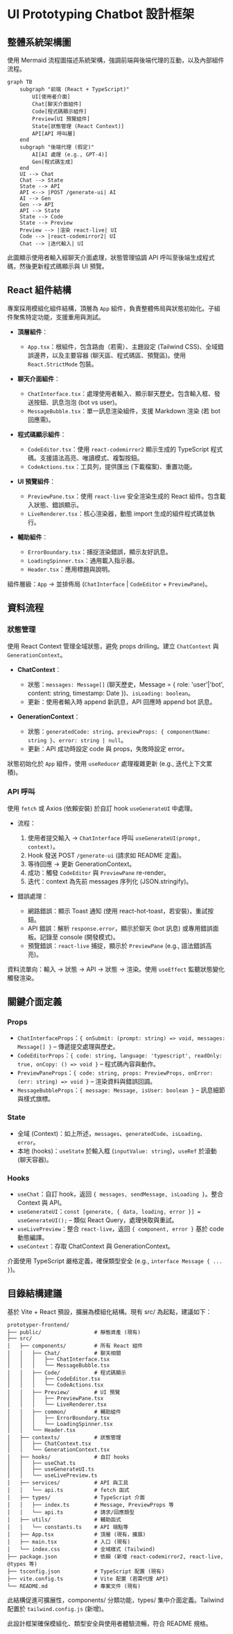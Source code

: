 # UI Prototyping Chatbot 設計框架

## 整體系統架構圖

使用 Mermaid 流程圖描述系統架構，強調前端與後端代理的互動，以及內部組件流程。

```mermaid
graph TB
    subgraph "前端 (React + TypeScript)"
        UI[使用者介面]
        Chat[聊天介面組件]
        Code[程式碼顯示組件]
        Preview[UI 預覽組件]
        State[狀態管理 (React Context)]
        API[API 呼叫層]
    end
    subgraph "後端代理 (假定)"
        AI[AI 處理 (e.g., GPT-4)]
        Gen[程式碼生成]
    end
    UI --> Chat
    Chat --> State
    State --> API
    API <--> |POST /generate-ui| AI
    AI --> Gen
    Gen --> API
    API --> State
    State --> Code
    State --> Preview
    Preview --> |渲染 react-live| UI
    Code --> |react-codemirror2| UI
    Chat --> |迭代輸入| UI
```

此圖顯示使用者輸入經聊天介面處理，狀態管理協調 API 呼叫至後端生成程式碼，然後更新程式碼顯示與 UI 預覽。

## React 組件結構

專案採用模組化組件結構，頂層為 `App` 組件，負責整體佈局與狀態初始化。子組件聚焦特定功能，支援重用與測試。

- **頂層組件**：
  - `App.tsx`：根組件，包含路由（若需）、主題設定 (Tailwind CSS)、全域錯誤邊界，以及主要容器 (聊天區、程式碼區、預覽區)。使用 `React.StrictMode` 包裝。

- **聊天介面組件**：
  - `ChatInterface.tsx`：處理使用者輸入、顯示聊天歷史。包含輸入框、發送按鈕、訊息泡泡 (bot vs user)。
  - `MessageBubble.tsx`：單一訊息渲染組件，支援 Markdown 渲染 (若 bot 回應需)。

- **程式碼顯示組件**：
  - `CodeEditor.tsx`：使用 `react-codemirror2` 顯示生成的 TypeScript 程式碼。支援語法高亮、唯讀模式、複製按鈕。
  - `CodeActions.tsx`：工具列，提供匯出 (下載檔案)、重置功能。

- **UI 預覽組件**：
  - `PreviewPane.tsx`：使用 `react-live` 安全渲染生成的 React 組件。包含載入狀態、錯誤顯示。
  - `LiveRenderer.tsx`：核心渲染器，動態 import 生成的組件程式碼並執行。

- **輔助組件**：
  - `ErrorBoundary.tsx`：捕捉渲染錯誤，顯示友好訊息。
  - `LoadingSpinner.tsx`：通用載入指示器。
  - `Header.tsx`：應用標題與說明。

組件層級：`App` → 並排佈局 (`ChatInterface` | `CodeEditor` + `PreviewPane`)。

## 資料流程

### 狀態管理
使用 React Context 管理全域狀態，避免 props drilling。建立 `ChatContext` 與 `GenerationContext`。

- **ChatContext**：
  - 狀態：`messages: Message[]` (聊天歷史，Message = { role: 'user'|'bot', content: string, timestamp: Date })、`isLoading: boolean`。
  - 更新：使用者輸入時 append 新訊息，API 回應時 append bot 訊息。

- **GenerationContext**：
  - 狀態：`generatedCode: string`、`previewProps: { componentName: string }`、`error: string | null`。
  - 更新：API 成功時設定 code 與 props，失敗時設定 error。

狀態初始化於 `App` 組件，使用 `useReducer` 處理複雜更新 (e.g., 迭代上下文累積)。

### API 呼叫
使用 `fetch` 或 Axios (依賴安裝) 於自訂 hook `useGenerateUI` 中處理。

- 流程：
  1. 使用者提交輸入 → `ChatInterface` 呼叫 `useGenerateUI(prompt, context)`。
  2. Hook 發送 POST `/generate-ui` (請求如 README 定義)。
  3. 等待回應 → 更新 GenerationContext。
  4. 成功：觸發 `CodeEditor` 與 `PreviewPane` re-render。
  5. 迭代：context 為先前 messages 序列化 (JSON.stringify)。

- 錯誤處理：
  - 網路錯誤：顯示 Toast 通知 (使用 react-hot-toast，若安裝)，重試按鈕。
  - API 錯誤：解析 `response.error`，顯示於聊天 (bot 訊息) 或專用錯誤面板。記錄至 console (開發模式)。
  - 預覽錯誤：`react-live` 捕捉，顯示於 `PreviewPane` (e.g., 語法錯誤高亮)。

資料流單向：輸入 → 狀態 → API → 狀態 → 渲染。使用 `useEffect` 監聽狀態變化觸發渲染。

## 關鍵介面定義

### Props
- `ChatInterfaceProps`：`{ onSubmit: (prompt: string) => void, messages: Message[] }` – 傳遞提交處理與歷史。
- `CodeEditorProps`：`{ code: string, language: 'typescript', readOnly: true, onCopy: () => void }` – 程式碼內容與動作。
- `PreviewPaneProps`：`{ code: string, props: PreviewProps, onError: (err: string) => void }` – 渲染資料與錯誤回調。
- `MessageBubbleProps`：`{ message: Message, isUser: boolean }` – 訊息細節與樣式旗標。

### State
- 全域 (Context)：如上所述，`messages`、`generatedCode`、`isLoading`、`error`。
- 本地 (hooks)：`useState` 於輸入框 (`inputValue: string`)，`useRef` 於滾動 (聊天容器)。

### Hooks
- `useChat`：自訂 hook，返回 `{ messages, sendMessage, isLoading }`。整合 Context 與 API。
- `useGenerateUI`：`const [generate, { data, loading, error }] = useGenerateUI();` – 類似 React Query，處理快取與重試。
- `useLivePreview`：整合 `react-live`，返回 `{ component, error }` 基於 code 動態編譯。
- `useContext`：存取 ChatContext 與 GenerationContext。

介面使用 TypeScript 嚴格定義，確保類型安全 (e.g., `interface Message { ... }`)。

## 目錄結構建議

基於 Vite + React 預設，擴展為模組化結構。現有 src/ 為起點，建議如下：

```
prototyper-frontend/
├── public/                 # 靜態資產 (現有)
├── src/
│   ├── components/         # 所有 React 組件
│   │   ├── Chat/           # 聊天相關
│   │   │   ├── ChatInterface.tsx
│   │   │   └── MessageBubble.tsx
│   │   ├── Code/           # 程式碼顯示
│   │   │   ├── CodeEditor.tsx
│   │   │   └── CodeActions.tsx
│   │   ├── Preview/        # UI 預覽
│   │   │   ├── PreviewPane.tsx
│   │   │   └── LiveRenderer.tsx
│   │   ├── common/         # 輔助組件
│   │   │   ├── ErrorBoundary.tsx
│   │   │   └── LoadingSpinner.tsx
│   │   └── Header.tsx
│   ├── contexts/           # 狀態管理
│   │   ├── ChatContext.tsx
│   │   └── GenerationContext.tsx
│   ├── hooks/              # 自訂 hooks
│   │   ├── useChat.ts
│   │   ├── useGenerateUI.ts
│   │   └── useLivePreview.ts
│   ├── services/           # API 與工具
│   │   └── api.ts          # fetch 函式
│   ├── types/              # TypeScript 介面
│   │   ├── index.ts        # Message, PreviewProps 等
│   │   └── api.ts          # 請求/回應類型
│   ├── utils/              # 輔助函式
│   │   └── constants.ts    # API 端點等
│   ├── App.tsx             # 頂層 (現有，擴展)
│   ├── main.tsx            # 入口 (現有)
│   └── index.css           # 全域樣式 (Tailwind)
├── package.json            # 依賴 (新增 react-codemirror2, react-live, @types 等)
├── tsconfig.json           # TypeScript 配置 (現有)
├── vite.config.ts          # Vite 配置 (若需代理 API)
└── README.md               # 專案文件 (現有)
```

此結構促進可擴展性，components/ 分類功能，types/ 集中介面定義。Tailwind 配置於 `tailwind.config.js` (新增)。

此設計框架確保模組化、類型安全與使用者體驗流暢，符合 README 規格。